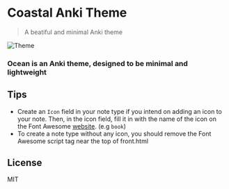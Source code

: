 # Coastal Anki Theme

> A beatiful and minimal Anki theme

![Theme](../assets/coastal.png)

### Ocean is an Anki theme, designed to be minimal and lightweight

## Tips
- Create an `Icon` field in your note type if you intend on adding an icon to your note. Then, in the icon field, fill it in with the name of the icon on the Font Awesome [website](https://fontawesome.com/search?s=solid%2Cbrands). (e.g `book`)
- To create a note type without any icon, you should remove the Font Awesome script tag near the top of front.html

## License

MIT
